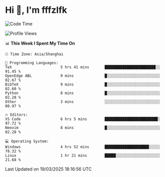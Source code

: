 # Hi 👋, I'm fffzlfk

<!--START_SECTION:waka-->
![Code Time](http://img.shields.io/badge/Code%20Time-1%2C293%20hrs%2050%20mins-blue)

![Profile Views](http://img.shields.io/badge/Profile%20Views-0-blue)

📊 **This Week I Spent My Time On** 

```text
🕑︎ Time Zone: Asia/Shanghai

💬 Programming Languages: 
TeX                      5 hrs 41 mins       ███████████████████████░░   91.45 % 
OpenEdge ABL             9 mins              █░░░░░░░░░░░░░░░░░░░░░░░░   02.67 % 
BibTeX                   9 mins              █░░░░░░░░░░░░░░░░░░░░░░░░   02.60 % 
Python                   8 mins              █░░░░░░░░░░░░░░░░░░░░░░░░   02.28 % 
Other                    3 mins              ░░░░░░░░░░░░░░░░░░░░░░░░░   00.97 % 

🔥 Editors: 
VS Code                  6 hrs 5 mins        ████████████████████████░   97.72 % 
Neovim                   8 mins              █░░░░░░░░░░░░░░░░░░░░░░░░   02.28 % 

💻 Operating System: 
Windows                  4 hrs 52 mins       ████████████████████░░░░░   78.32 % 
Linux                    1 hr 21 mins        █████░░░░░░░░░░░░░░░░░░░░   21.68 % 
```


 Last Updated on 19/03/2025 18:16:56 UTC
<!--END_SECTION:waka-->
